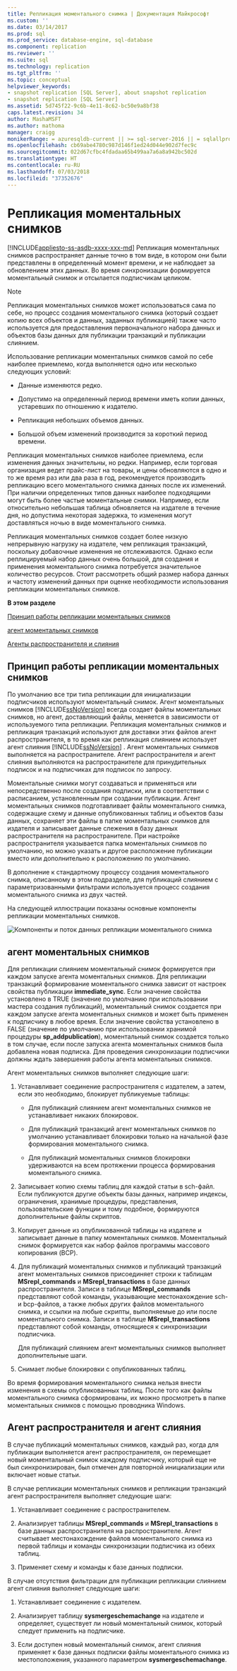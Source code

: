 ```yaml
---
title: Репликация моментального снимка | Документация Майкрософт
ms.custom: ''
ms.date: 03/14/2017
ms.prod: sql
ms.prod_service: database-engine, sql-database
ms.component: replication
ms.reviewer: ''
ms.suite: sql
ms.technology: replication
ms.tgt_pltfrm: ''
ms.topic: conceptual
helpviewer_keywords:
- snapshot replication [SQL Server], about snapshot replication
- snapshot replication [SQL Server]
ms.assetid: 5d745f22-9c6b-4e11-8c62-bc50e9a8bf38
caps.latest.revision: 34
author: MashaMSFT
ms.author: mathoma
manager: craigg
monikerRange: = azuresqldb-current || >= sql-server-2016 || = sqlallproducts-allversions
ms.openlocfilehash: cb69abe4780c987d146f1ed24d044e902d7fec9c
ms.sourcegitcommit: 022d67cfbc4fdadaa65b499aa7a6a8a942bc502d
ms.translationtype: HT
ms.contentlocale: ru-RU
ms.lasthandoff: 07/03/2018
ms.locfileid: "37352676"
---
```

# <a name="snapshot-replication"></a>Репликация моментальных снимков
[!INCLUDE[appliesto-ss-asdb-xxxx-xxx-md](../../includes/appliesto-ss-asdb-xxxx-xxx-md.md)]
  Репликация моментальных снимков распространяет данные точно в том виде, в котором они были представлены в определенный момент времени, и не наблюдает за обновлением этих данных. Во время синхронизации формируется моментальный снимок и отсылается подписчикам целиком.  
  
> [!NOTE]  
>  Репликация моментальных снимков может использоваться сама по себе, но процесс создания моментального снимка (который создает копию всех объектов и данных, заданных публикацией) также часто используется для предоставления первоначального набора данных и объектов базы данных для публикации транзакций и публикации слиянием.  
  
 Использование репликации моментальных снимков самой по себе наиболее приемлемо, когда выполняется одно или несколько следующих условий:  
  
-   Данные изменяются редко.  
  
-   Допустимо на определенный период времени иметь копии данных, устаревших по отношению к издателю.  
  
-   Репликация небольших объемов данных.  
  
-   Большой объем изменений производится за короткий период времени.  
  
 Репликация моментальных снимков наиболее приемлема, если изменения данных значительны, но редки. Например, если торговая организация ведет прайс-лист на товары, и цены обновляются в одно и то же время раз или два раза в год, рекомендуется производить репликацию всего моментального снимка данных после их изменений. При наличии определенных типов данных наиболее подходящими могут быть более частые моментальные снимки. Например, если относительно небольшая таблица обновляется на издателе в течение дня, но допустима некоторая задержка, то изменения могут доставляться ночью в виде моментального снимка.  
  
 Репликация моментальных снимков создает более низкую непрерывную нагрузку на издателе, чем репликация транзакций, поскольку добавочные изменения не отслеживаются. Однако если реплицируемый набор данных очень большой, для создания и применения моментального снимка потребуется значительное количество ресурсов. Стоит рассмотреть общий размер набора данных и частоту изменений данных при оценке необходимости использования репликации моментальных снимков.  
  
 **В этом разделе**  
  
 [Принцип работы репликации моментальных снимков](#HowWorks)  
  
 [агент моментальных снимков](#SnapshotAgent)  
  
 [Агенты распространителя и слияния](#DistAgent)  
  
##  <a name="HowWorks"></a> Принцип работы репликации моментальных снимков  
 По умолчанию все три типа репликации для инициализации подписчиков используют моментальный снимок. Агент моментальных снимков [!INCLUDE[ssNoVersion](../../includes/ssnoversion-md.md)] всегда создает файлы моментальных снимков, но агент, доставляющий файлы, меняется в зависимости от используемого типа репликации. Репликация моментальных снимков и репликация транзакций используют для доставки этих файлов агент распространителя, в то время как репликация слиянием использует агент слияния [!INCLUDE[ssNoVersion](../../includes/ssnoversion-md.md)] . Агент моментальных снимков выполняется на распространителе. Агент распространителя и агент слияния выполняются на распространителе для принудительных подписок и на подписчиках для подписок по запросу.  
  
 Моментальные снимки могут создаваться и применяться или непосредственно после создания подписки, или в соответствии с расписанием, установленным при создании публикации. Агент моментальных снимков подготавливает файлы моментального снимка, содержащие схему и данные опубликованных таблиц и объектов базы данных, сохраняет эти файлы в папке моментальных снимков для издателя и записывает данные слежения в базу данных распространителя на распространителе. При настройке распространителя указывается папка моментальных снимков по умолчанию, но можно указать и другое расположение публикации вместо или дополнительно к расположению по умолчанию.  
  
 В дополнение к стандартному процессу создания моментального снимка, описанному в этом подразделе, для публикаций слиянием с параметризованными фильтрами используется процесс создания моментального снимка из двух частей.  
  
 На следующей иллюстрации показаны основные компоненты репликации моментальных снимков.  
  
 ![Компоненты и поток данных репликации моментального снимка](../../relational-databases/replication/media/snapshot.gif "Компоненты и поток данных репликации моментального снимка")  
  
##  <a name="SnapshotAgent"></a> агент моментальных снимков  
 Для репликации слиянием моментальный снимок формируется при каждом запуске агента моментальных снимков. Для репликации транзакций формирование моментального снимка зависит от настроек свойства публикации **immediate_sync**. Если значение свойства установлено в TRUE (значение по умолчанию при использовании мастера создания публикаций), моментальный снимок создается при каждом запуске агента моментальных снимков и может быть применен к подписчику в любое время. Если значение свойства установлено в FALSE (значение по умолчанию при использовании хранимой процедуры **sp_addpublication**), моментальный снимок создается только в том случае, если после запуска агента моментальных снимков была добавлена новая подписка. Для проведения синхронизации подписчики должны ждать завершения работы агента моментальных снимков.  
  
 Агент моментальных снимков выполняет следующие шаги:  
  
1.  Устанавливает соединение распространителя с издателем, а затем, если это необходимо, блокирует публикуемые таблицы:  
  
    -   Для публикаций слиянием агент моментальных снимков не устанавливает никаких блокировок.  
  
    -   Для публикаций транзакций агент моментальных снимков по умолчанию устанавливает блокировки только на начальной фазе формирования моментального снимка.  
  
    -   Для публикаций моментальных снимков блокировки удерживаются на всем протяжении процесса формирования моментального снимка.  
  
2.  Записывает копию схемы таблиц для каждой статьи в sch-файл. Если публикуются другие объекты базы данных, например индексы, ограничения, хранимые процедуры, представления, пользовательские функции и тому подобное, формируются дополнительные файлы скриптов.  
  
3.  Копирует данные из опубликованной таблицы на издателе и записывает данные в папку моментальных снимков. Моментальный снимок формируется как набор файлов программы массового копирования (BCP).  
  
4.  Для публикаций моментальных снимков и публикаций транзакций агент моментальных снимков присоединяет строки к таблицам **MSrepl_commands** и **MSrepl_transactions** в базе данных распространителя. Записи в таблице **MSrepl_commands** представляют собой команды, указывающие местонахождение sch- и bcp-файлов, а также любых других файлов моментального снимка, и ссылки на любые скрипты, выполняемые до или после моментального снимка. Записи в таблице **MSrepl_transactions** представляют собой команды, относящиеся к синхронизации подписчика.  
  
     Для публикаций слиянием агент моментальных снимков выполняет дополнительные шаги.  
  
5.  Снимает любые блокировки с опубликованных таблиц.  
  
 Во время формирования моментального снимка нельзя внести изменения в схемы опубликованных таблиц. После того как файлы моментального снимка сформированы, их можно просмотреть в папке моментальных снимков с помощью проводника Windows.  
  
##  <a name="DistAgent"></a> Агент распространителя и агент слияния  
 В случае публикаций моментальных снимков, каждый раз, когда для публикации выполняется агент распространителя, он перемещает новый моментальный снимок каждому подписчику, который еще не был синхронизирован, был отмечен для повторной инициализации или включает новые статьи.  
  
 В случае репликации моментальных снимков и репликации транзакций агент распространителя выполняет следующие шаги:  
  
1.  Устанавливает соединение с распространителем.  
  
2.  Анализирует таблицы **MSrepl_commands** и **MSrepl_transactions** в базе данных распространителя на распространителе. Агент считывает местонахождение файлов моментального снимка из первой таблицы и команды синхронизации подписчика из обеих таблиц.  
  
3.  Применяет схему и команды к базе данных подписки.  
  
 В случае отсутствия фильтрации для публикации репликации слиянием агент слияния выполняет следующие шаги:  
  
1.  Устанавливает соединение с издателем.  
  
2.  Анализирует таблицу **sysmergeschemachange** на издателе и определяет, существует ли новый моментальный снимок, который следует применить на подписчике.  
  
3.  Если доступен новый моментальный снимок, агент слияния применяет к базе данных подписки файлы моментального снимка из местоположения, указанного параметром **sysmergeschemachange**.  
  
  
